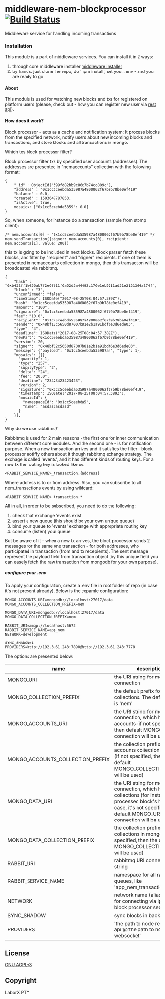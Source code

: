 # middleware-nem-blockprocessor [![Build Status](https://travis-ci.org/ChronoBank/middleware-nem-blockprocessor.svg?branch=master)](https://travis-ci.org/ChronoBank/middleware-nem-blockprocessor)

Middleware service for handling incoming transactions

### Installation

This module is a part of middleware services. You can install it in 2 ways:

1) through core middleware installer  [middleware installer](https://github.com/ChronoBank/middleware)
2) by hands: just clone the repo, do 'npm install', set your .env - and you are ready to go

#### About
This module is used for watching new blocks and txs for registered on platform users (please, check out - how you can register new user via [rest api](https://github.com/ChronoBank/middleware-nem-rest)).


#### How does it work?

Block processor - acts as a cache and notification system: It process blocks
from the specified network, notify users about new incoming blocks and transactions, and store blocks and all transactions in mongo.


Which txs block processor filter?

Block processor filter txs by specified user accounts (addresses). The addresses are presented in "nemaccounts" collection with the following format:
```
{
    "_id" : ObjectId("599fd82bb9c86c7b74cc809c"),
    "address" : "0x1cc5ceebda535987a4800062f67b9b78be0ef419",
    "balance" : 0.0,
    "created" : 1503647787853,
    "isActive": true,
    mosaics: ["0x1cc5ceebda5359": 0.0]
}
```

So, when someone, for instance do a transaction (sample from stomp client):
```
/* nem.accounts[0] - "0x1cc5ceebda535987a4800062f67b9b78be0ef419" */
nem.sendTransaction({signer: nem.accounts[0], recipient: nem.accounts[1], value: 200})
```

this tx is going to be included in next blocks. Block parser fetch these blocks, and filter by "recipient" and "signer" recipients.
If one of them is presented in nemaccounts collection in mongo, then this transaction will be broadcasted via rabbitmq.

```
{
    "hash" : "0xb432ff1b436ab7f2e6f611f6a52d3a44492c176e1eb5211ad31e21313d4a274f",
    "block" : "3",
    "unconfirmed": "false",
    "timeStamp": ISODate("2017-08-25T08:04:57.389Z"),
    "hash": "0x1cc5ceebda535987a4800062f67b9b78be0ef419",
    "amount": "100",
    "signature": "0x1cc5ceebda535987a4800062f67b9b78be0ef419",
    "fee": "10.0",
    "recipient": "0x1cc5ceebda535987a4800062f67b9b78be0ef419",
    "sender": "0x48bf12c5650d87007b81e2b1a91bdf6e3d6ede03",
    "type": "4",
    "deadline": ISODate("2017-08-25T08:04:57.389Z"),
    "newPart": "0x1cc5ceebda535987a4800062f67b9b78be0ef419",
    "version": 20,
    "signer":  "0x48bf12c5650d87007b81e2b1a91bdf6e3d6ede03",
    "message": {"payload": "0x1cc5ceebda535987a4", "type": 1},
    "mosaics": [{}
      "quantity": 1,
      "type": "257",      
      "supplyType": "2",
      "delta": "24",
      "fee": "20.0",
      "deadline": "23423423423423",
      "version": 2,
      "signature": "0x1cc5ceebda535987a4800062f67b9b78be0ef419",
      "timestamp": ISODate("2017-08-25T08:04:57.389Z"),
      "mosaicId": {
        "namespaceId": "0x1cc5ceebda5",
        "name": "asdasdasdasd"
      }
    }],
}
```

Why do we use rabbitmq?


Rabbitmq is used for 2 main reasons - the first one for inner communication between different core modules. And the second one - is for notification purpose. When a new transaction arrives and it satisfies the filter - block processor notiffy others about it though rabbitmq exhange strategy. The exchage is called 'events', and it has different kinds of routing keys. For a new tx the routing key is looked like so:

```
<RABBIT_SERVICE_NAME>_transaction.{address}
```
Where address is to or from address. Also, you can subscribe to all nem_transactions events by using wildcard:
```
<RABBIT_SERVICE_NAME>_transaction.*
```

All in all, in order to be subscribed, you need to do the following:
1) check that exchange 'events exist'
2) assert a new queue (this should be your own unique queue)
3) bind your queue to 'events' exchange with appropriate routing key
4) consume (listen) your queue


But be aware of it - when a new tx arrives, the block processor sends 2 messages for the same one transaction - for both addresses, who participated in transaction (from and to recepients). The sent message represent the payload field from transaction object (by this unique field you can easely fetch the raw transaction from mongodb for your own purpose).



##### сonfigure your .env

To apply your configuration, create a .env file in root folder of repo (in case it's not present already).
Below is the expamle configuration:

```
MONGO_ACCOUNTS_URI=mongodb://localhost:27017/data
MONGO_ACCOUNTS_COLLECTION_PREFIX=nem

MONGO_DATA_URI=mongodb://localhost:27017/data
MONGO_DATA_COLLECTION_PREFIX=nem

RABBIT_URI=amqp://localhost:5672
RABBIT_SERVICE_NAME=app_nem
NETWORK=development

SYNC_SHADOW=1
PROVIDERS=http://192.3.61.243:7890@http://192.3.61.243:7778
```

The options are presented below:

| name | description|
| ------ | ------ |
| MONGO_URI   | the URI string for mongo connection
| MONGO_COLLECTION_PREFIX   | the default prefix for all mongo collections. The default value is 'nem'
| MONGO_ACCOUNTS_URI   | the URI string for mongo connection, which holds users accounts (if not specified, then default MONGO_URI connection will be used)
| MONGO_ACCOUNTS_COLLECTION_PREFIX   | the collection prefix for accounts collection in mongo (If not specified, then the default MONGO_COLLECTION_PREFIX will be used)
| MONGO_DATA_URI   | the URI string for mongo connection, which holds data collections (for instance, processed block's height). In case, it's not specified, then default MONGO_URI connection will be used)
| MONGO_DATA_COLLECTION_PREFIX   | the collection prefix for data collections in mongo (If not specified, then the default MONGO_COLLECTION_PREFIX will be used)
| RABBIT_URI   | rabbitmq URI connection string
| RABBIT_SERVICE_NAME   | namespace for all rabbitmq queues, like 'app_nem_transaction'
| NETWORK   | network name (alias)- is used for connecting via ipc (see block processor section)
| SYNC_SHADOW   | sync blocks in background
| PROVIDERS   | 'the path to node rest api'@'the path to node websocket'

License
----
 [GNU AGPLv3](LICENSE)

Copyright
----
LaborX PTY
